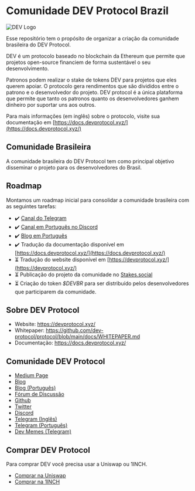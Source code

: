 # Comunidade DEV Protocol Brazil

![DEV Logo](https://avatars.githubusercontent.com/u/49816297?s=200&v=4)

Esse repositório tem o propósito de organizar a criação da comunidade brasileira do DEV Protocol.

DEV é um protocolo baseado no blockchain da Ethereum que permite que projetos open-source financiem de forma sustentável o seu desenvolvimento.

Patronos podem realizar o stake de tokens DEV para projetos que eles querem apoiar. O protocolo gera rendimentos que são divididos entre o patrono e o desenvolvedor do projeto. DEV protocol é a única plataforma que permite que tanto os patronos quanto os desenvolvedores ganhem dinheiro por suportar uns aos outros.

Para mais informações (em inglês) sobre o protocolo, visite sua documentação em [https://docs.devprotocol.xyz/](https://docs.devprotocol.xyz/)

## Comunidade Brasileira

A comunidade brasileira do DEV Protocol tem como principal objetivo disseminar o projeto para os desenvolvedores do Brasil.

## Roadmap

Montamos um roadmap inicial para consolidar a comunidade brasileira com as seguintes tarefas:

  * :heavy_check_mark: [Canal do Telegram](https://t.me/DEVProtocolPortugues)
  * :heavy_check_mark: [Canal em Português no Discord](https://discord.gg/nGAuccRv)
  * :heavy_check_mark: [Blog em Português](https://initto.devprotocol.xyz/pt/)
  * :heavy_check_mark: Tradução da documentação disponível em [https://docs.devprotocol.xyz/](https://docs.devprotocol.xyz/)
  * :hourglass_flowing_sand: Tradução do website disponível em [https://devprotocol.xyz/](https://devprotocol.xyz/)
  * :hourglass_flowing_sand: Publicação do projeto da comunidade no [Stakes.social](https://stakes.social)
  * :hourglass_flowing_sand: Criação do token *$DEVBR* para ser distribuído pelos desenvolvedores que participarem da comunidade.

## Sobre DEV Protocol

  * Website: https://devprotocol.xyz/
  * Whitepaper: https://github.com/dev-protocol/protocol/blob/main/docs/WHITEPAPER.md
  * Documentação: https://docs.devprotocol.xyz/

## Comunidade DEV Protocol

  * [Medium Page](https://medium.com/devprtcl)
  * [Blog](https://initto.devprotocol.xyz/)
  * [Blog (Português)](https://initto.devprotocol.xyz/pt/)
  * [Fórum de Discussão](https://community.devprotocol.xyz/)
  * [Github](https://github.com/dev-protocol)
  * [Twitter](https://twitter.com/devprtcl)
  * [Discord](https://discord.gg/vUBmjuk)
  * [Telegram (Inglês)](https://t.me/devprtcl)
  * [Telegram (Português)](https://t.me/DEVProtocolPortugues)
  * [Dev Memes (Telegram)](https://t.me/DevMemeTreasury)

## Comprar DEV Protocol

Para comprar DEV você precisa usar a Uniswap ou 1INCH.

  * [Comprar na Uniswap](https://app.uniswap.org/#/swap?inputCurrency=ETH&outputCurrency=0x5caf454ba92e6f2c929df14667ee360ed9fd5b26&use=V2)
  * [Comprar na 1INCH](https://app.1inch.io/#/1/swap/ETH/DEV)

